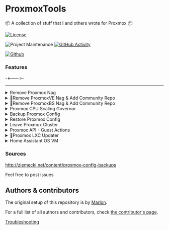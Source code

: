 # ProxmoxTools
📦 A collection of stuff that I and others wrote for Proxmox 📦


[![License][license-shield]](LICENSE.md)

![Project Maintenance][maintenance-shield]
[![GitHub Activity][commits-shield]][commits]

[![Github][github]][github]

<!-- 🎉 Release of ProxmoxTools 0.0.2 -->

### Features

-<--->-
<!-- also includes... -->

____________________________________________________________________________________________
</details>

<details>
<summary markdown="span"> Remove Proxmox Nag </summary>
 
<p align="center"><img src="https://avatars.githubusercontent.com/u/2678585?s=200&amp;v=4" alt="@home-assistant" width="100" height="100"/></p>
 
<h1 align="center" id="heading"> Remove Proxmox Nag | Tested 5.1-3 - 7.1-12 </h1>

To remove the Proxmox Nag, run the following in the Proxmox Shell

```yaml
bash -c "$(wget -qLO - https://raw.githubusercontent.com/marrobHD/proxmox-tools/master/ProxmoxNag.sh)"
```
____________________________________________________________________________________________
</details>

<details>
<summary markdown="span"> 🔸Remove ProxmoxVE Nag & Add Community Repo </summary>
 
<p align="center"><img src="https://avatars.githubusercontent.com/u/2678585?s=200&amp;v=4" alt="@home-assistant" width="100" height="100"/></p>
 
<h1 align="center" id="heading"> Remove ProxmoxVE Nag & Add Community Repo | Tested 5.1-3 - 7.2-7 </h1>

To remove the Proxmox Nag & add Community Repo, run the following in the Proxmox Shell

```yaml
bash -c "$(wget -qLO - https://raw.githubusercontent.com/marrobHD/proxmox-tools/master/proxmoxve_community.sh)"
```

____________________________________________________________________________________________
</details>

<details>
<summary markdown="span"> 🔸Remove ProxmoxBS Nag & Add Community Repo </summary>
 
<p align="center"><img src="https://avatars.githubusercontent.com/u/2678585?s=200&amp;v=4" alt="@home-assistant" width="100" height="100"/></p>
 
<h1 align="center" id="heading"> Remove ProxmoxBS Nag & Add Community Repo | Tested 2.2-1 - NAN </h1>

To remove the Proxmox Nag & add Community Repo, run the following in the Proxmox Shell

```yaml
bash -c "$(wget -qLO - https://raw.githubusercontent.com/marrobHD/proxmox-tools/master/proxmoxbs_community.sh)"
```

____________________________________________________________________________________________
</details>

<details>
<summary markdown="span"> Proxmox CPU Scaling Governor </summary>
 
<p align="center"><img src="https://avatars.githubusercontent.com/u/2678585?s=200&amp;v=4" width="100" height="100"/></p>
 
<h1 align="center" id="heading"> Proxmox CPU Scaling Governor </h1>

CPU Scaling Governor enables the operating system to scale the CPU frequency up or down in order to save power or improve performance.


[Generic Scaling Governors](https://www.kernel.org/doc/html/latest/admin-guide/pm/cpufreq.html?#generic-scaling-governors)

Run the following in the Proxmox Shell.

```yaml
bash -c "$(wget -qLO - https://raw.githubusercontent.com/marrobHD/proxmox-tools/master/scaling-governor.sh)"
```

____________________________________________________________________________________________
</details>

<details>
<summary markdown="span"> Backup Proxmox Config </summary>
 
<p align="center"><img src="https://avatars.githubusercontent.com/u/2678585?s=200&amp;v=4" width="100" height="100"/></p>
 
<h1 align="center" id="heading"> Backup Proxmox Config Manual </h1>

To create a new Proxmox Node Config Backup, do the following in the Proxmox Shell

```yaml
* Download the [script](https://raw.githubusercontent.com/marrobHD/proxmox-tools/master/prox_config_backup.sh)  
```cd /root/; wget -qO- https://raw.githubusercontent.com/marrobHD/proxmox-tools/master/prox_config_backup.sh > prox_config_backup.sh```
* Set the permanent backups directory ```export BACKUP_DIR="/root/proxmox_backups/"```
* Create a proxmox_backups folder and make the script executable ```mkdir /root/proxmox_backups/; chmod +x ./prox_config_backup.sh```
* Shut down ALL VMs + LXC Containers if you want to go the save way. (Not required) ```service pve-manager stop```
* Run the script ```./prox_config_backup.sh```
```

____________________________________________________________________________________________

</details>

<details>
<summary markdown="span"> Restore Proxmox Config </summary>
 
<p align="center"><img src="https://avatars.githubusercontent.com/u/2678585?s=200&amp;v=4" alt="@proxmox" width="100" height="100"/></p>
 
<h1 align="center" id="heading"> Restore Proxmox Config </h1>

On machine, you end up with a GZipped file of about 1-10 MB with a name like "proxmox_backup_proxmoxhostname_2017-12-02.15.48.10.tar.gz".  
Depending upon how you schedule it and the size of your server, that could eventually become a space issue so don't  
forget to set up some kind of archive maintenance.

To restore, move the file back to proxmox with cp, scp, webmin, a thumb drive, whatever.  
I place it back into the /var/tmp directory from where it came. 

```
# Unpack the original backup
tar -zxvf proxmox_backup_proxmoxhostname_2017-12-02.15.48.10.tar.gz
# unpack the tared contents
tar -xvf proxmoxpve.2017-12-02.15.48.10.tar
tar -xvf proxmoxetc.2017-12-02.15.48.10.tar
tar -xvf proxmoxroot.2017-12-02.15.48.10.tar

# If the services are running, stop them:
for i in pve-cluster pvedaemon vz qemu-server; do systemctl stop $i ; done

# Copy the old content to the original directory:
cp -avr /var/tmp/var/tmp/etc/* /etc/
cp -avr /var/tmp/var/tmp/var/* /var/
cp -avr /var/tmp/var/tmp/root/* /root/


# And, finally, restart services:
for i in qemu-server vz pvedaemon pve-cluster; do systemctl start $i ; done
```

If nothing goes wrong, and you have separately restored the VM images using the default ProxMox process.  
You should be back where you started. But let's hope it never comes to that.

____________________________________________________________________________________________

</details>


<details>
<summary markdown="span"> Leave Proxmox Cluster </summary>
 
<p align="center"><img src="https://avatars.githubusercontent.com/u/2678585?s=200&amp;v=4" alt="@home-assistant" width="100" height="100"/></p>
 
<h1 align="center" id="heading"> Leave Proxmox Cluster </h1>

To leave a Proxmox-Cluster, run the following in the Proxmox Node shell, which should leave the cluster.

```yaml
bash -c "$(wget -qLO - https://raw.githubusercontent.com/marrobHD/proxmox-tools/master/leave-cluster.sh)"
```

____________________________________________________________________________________________ 

</details>


<details>
<summary markdown="span"> Proxmox API - Guest Actions </summary>
 
<p align="center"><img src="https://avatars.githubusercontent.com/u/2678585?s=200&amp;v=4" alt="@home-assistant" width="100" height="100"/></p>
 
<h1 align="center" id="heading"> Guest Actions </h1>

The Proxmox API scripts are located in the API folder.

```
/api/lxc: startlxc.sh, stoplxc.sh, shutdownlxc.sh, restartlxc.sh, suspendlxc.sh and resumelxc.sh
/api/vm: startvm.sh, stopvm.sh, shutdownvm.sh, restartvm.sh, resetvm.sh, suspendvm.sh and resumevm.sh
```

____________________________________________________________________________________________ 

</details>

<details>
<summary markdown="span"> 🔸Proxmox LXC Updater</summary>
 
<p align="center"><img src="https://external-content.duckduckgo.com/iu/?u=https%3A%2F%2Felpuig.xeill.net%2FMembers%2Fvcarceler%2Farticulos%2Fcontenedores-con-lxd-lxc%2Fcontainers.png&f=1&nofb=1" height="100"/></p>

<h1 align="center" id="heading">Proxmox LXC Updater </h1>

Update All LXC's Fast & Easy
 
Run the following in the Proxmox Shell.

```yaml
bash -c "$(wget -qLO - https://raw.githubusercontent.com/marrobHD/proxmox-tools/master/upgrade-lxcs.sh)"
```


____________________________________________________________________________________________ 

</details>


<details>
<summary markdown="span"> Home Assistant OS VM </summary>
 
<p align="center"><img src="https://avatars.githubusercontent.com/u/13844975?s=200&amp;v=4" alt="@home-assistant" width="100" height="100"/></p>
 
<h1 align="center" id="heading"> Home Assistant OS VM </h1>

To create a new Proxmox Home Assistant OS VM, run the following in the Proxmox Shell

```yaml
bash -c "$(wget -qLO - https://raw.githubusercontent.com/marrobHD/proxmox-tools/master/install-HAOS.sh)"
```
<h3 align="center" id="heading">⚡ Default Settings:  4GB RAM - 32GB Storage - 2vCPU ⚡</h3>
 
After the script completes, click on the VM, then on the **_Summary_** tab to find the VM IP.

**Home Assistant Interface - IP:8123**


____________________________________________________________________________________________ 

</details>


### Sources
http://ziemecki.net/content/proxmox-config-backups



Feel free to post issues

## Authors & contributors

The original setup of this repository is by [Marlon][TechHome].

For a full list of all authors and contributors,
check [the contributor's page][contributors].



[Troubleshooting]()

[commits-shield]: https://img.shields.io/github/commit-activity/y/marrobHD/proxmox-tools.svg?style=for-the-badge
[commits]: https://github.com/marrobHD/proxmox-tools/commits/master
[contributors]: https://github.com/marrobHD/proxmox-tools/graphs/contributors
[license-shield]: https://img.shields.io/github/license/marrobHD/proxmox-tools.svg?style=for-the-badge
[maintenance-shield]: https://img.shields.io/badge/maintainer-TechHome-blue.svg?style=for-the-badge
[TechHome]: https://github.com/marrobHD
[releases-shield]: https://img.shields.io/github/release/marrobHD/proxmox-tools.svg?style=for-the-badge
[releases]: https://github.com/marrobHD/proxmox-tools/releases
[contributors]: https://github.com/hassio-addons/addon-ssh/graphs/contributors
[license-shield]: https://img.shields.io/github/license/marrobHD/proxmox-tools.svg?style=for-the-badge
[maintenance-shield]: https://img.shields.io/badge/maintainer-Marlon-blue.svg?style=for-the-badge
[releases-shield]: https://img.shields.io/github/release/marrobHD/proxmox-tools.svg?style=for-the-badge
[releases]: https://github.com/marrobHD/proxmox-tools/releases
[github]: https://img.shields.io/github/followers/marrobHD.svg?style=social
